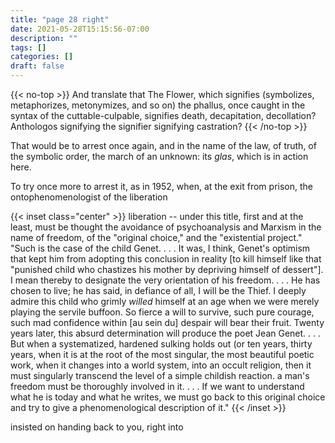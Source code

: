 ```yaml
---
title: "page 28 right"
date: 2021-05-28T15:15:56-07:00
description: ""
tags: []
categories: []
draft: false
---
```

 {{< no-top >}}
And translate that The Flower, which signifies (symbolizes, metaphorizes, metonymizes, and so on) the phallus, once caught in the syntax of the cuttable-culpable, signifies death, decapitation, decollation? Anthologos signifying the signifier signifying castration?
{{< /no-top >}}

That would be to arrest once again, and in the name of the law, of truth, of the symbolic order, the march of an unknown: its *glas*, which is in action here.

To try once more to arrest it, as in 1952, when, at the exit from prison, the ontophenomenologist of the liberation

{{< inset class="center" >}}
liberation -- under this title, first and at the least, must be thought the avoidance of psychoanalysis and Marxism in the name of freedom, of the "original choice," and the "existential project." "Such is the case of the child Genet. . . . It was, I think, Genet's optimism that kept him from adopting this conclusion in reality [to kill himself like that "punished child who chastizes his mother by depriving himself of dessert"]. I mean thereby to designate the very orientation of his freedom. . . . He has chosen to live; he has said, in defiance of all, I will be the Thief. I deeply admire this child who grimly *willed* himself at an age when we were merely playing the servile buffoon. So fierce a will to survive, such pure courage, such mad confidence within [au sein du] despair will bear their fruit. Twenty years later, this absurd determination will produce the poet Jean Genet. . . . But when a systematized, hardened sulking holds out (or ten years, thirty years, when it is at the root of the most singular, the most beautiful poetic work, when it changes into a world system, into an occult religion, then it must singularly transcend the level of a simple childish reaction. a man's freedom must be thoroughly involved in it. . . . If we want to understand what he is today and what he writes, we must go back to this original choice and try to give a phenomenological description of it."
{{< /inset >}}

 
insisted on handing back to you, right into